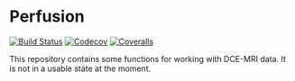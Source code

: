 # Perfusion

<!--
[![Stable](https://img.shields.io/badge/docs-stable-blue.svg)](https://notZaki.github.io/Perfusion.jl/stable)
[![Dev](https://img.shields.io/badge/docs-dev-blue.svg)](https://notZaki.github.io/Perfusion.jl/dev)
-->
[![Build Status](https://travis-ci.com/notZaki/Perfusion.jl.svg?branch=master)](https://travis-ci.com/notZaki/Perfusion.jl)
[![Codecov](https://codecov.io/gh/notZaki/Perfusion.jl/branch/master/graph/badge.svg)](https://codecov.io/gh/notZaki/Perfusion.jl)
[![Coveralls](https://coveralls.io/repos/github/notZaki/Perfusion.jl/badge.svg?branch=master)](https://coveralls.io/github/notZaki/Perfusion.jl?branch=master)

This repository contains some functions for working with DCE-MRI data.
It is not in a usable state at the moment.

